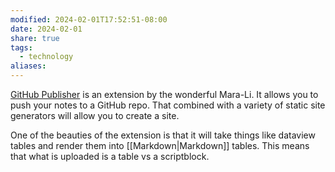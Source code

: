 ```yaml
---
modified: 2024-02-01T17:52:51-08:00
date: 2024-02-01
share: true
tags:
  - technology
aliases: 
---
```


[GitHub Publisher](obsidian://show-plugin?id=obsidian-mkdocs-publisher) is an extension by the wonderful Mara-Li. It allows you to push your notes to a GitHub repo. That combined with a variety of static site generators will allow you to create a site.

One of the beauties of the extension is that it will take things like dataview tables and render them into [[Markdown|Markdown]] tables. This means that what is uploaded is a table vs a scriptblock.